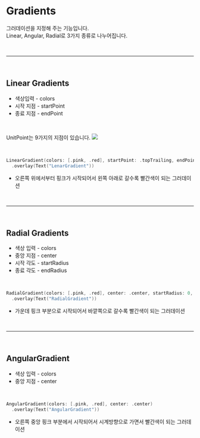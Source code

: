 # <b> Gradients </b>
그러데이션을 지정해 주는 기능입니다.  
Linear, Angular, Radial로 3가지 종류로 나누어집니다.

<br>

<hr>

<br>

## <b> Linear Gradients </b>
- 색상입력 - colors  
- 시작 지점 - startPoint  
- 종료 지점 - endPoint  

<br>

UnitPoint는 9가지의 지점이 있습니다.
![](https://blog.kakaocdn.net/dn/bNAAo9/btrOyBD28R2/0MJd1e2bz3GlO5We8Y24z1/img.png)

<br>

```Swift
LinearGradient(colors: [.pink, .red], startPoint: .topTrailing, endPoint: .bottomLeading)
  .overlay(Text("LenarGradient"))
```
- 오른쪽 위에서부터 핑크가 시작되어서 왼쪽 아래로 갈수록 빨간색이 되는 그러데이션

<br>

<hr>

<br>

## <b> Radial Gradients </b>
- 색상 입력 - colors  
- 중앙 지점 - center  
- 시작 각도 - startRadius  
- 종료 각도 - endRadius

<br>

```Swift
RadialGradient(colors: [.pink, .red], center: .center, startRadius: 0, endRadius: 270)
  .overlay(Text("RadialGradient"))
```

- 가운데 핑크 부분으로 시작되어서 바깥쪽으로 갈수록 빨간색이 되는 그러데이션

<br>

<hr>

<br>

## <b> AngularGradient </b>
- 색상 입력 - colors
- 중앙 지점 - center

<br>

```Swift
AngularGradient(colors: [.pink, .red], center: .center)
  .overlay(Text("AngularGradient"))
```

- 오른쪽 중앙 핑크 부분에서 시작되어서 시계방향으로 가면서 빨간색이 되는 그러데이션